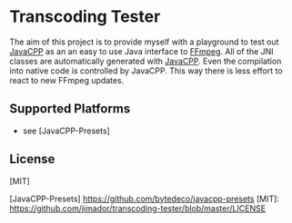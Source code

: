 # Transcoding Tester

The aim of this project is to provide myself with a playground to test out [JavaCPP] as an
an easy to use Java interface to [FFmpeg]. All of the JNI classes are automatically generated
with [JavaCPP]. Even the compilation into native code is controlled by JavaCPP. This way there is less effort to react
to new FFmpeg updates.

## Supported Platforms
* see [JavaCPP-Presets]

## License

[MIT]

[FFmpeg]: http://www.ffmpeg.org/
[JavaCPP]: https://github.com/bytedeco/javacpp
[JavaCPP-Presets] https://github.com/bytedeco/javacpp-presets
[MIT]: https://github.com/jimador/transcoding-tester/blob/master/LICENSE
